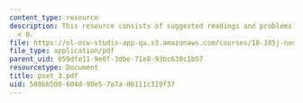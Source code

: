 ```yaml
---
content_type: resource
description: This resource consists of suggested readings and problems for epsilon
  < 0.
file: https://ol-ocw-studio-app-qa.s3.amazonaws.com/courses/18-385j-nonlinear-dynamics-and-chaos-fall-2004/588b6508604d90e57a7a06111c319f37_pset_3.pdf
file_type: application/pdf
parent_uid: 659dfe11-9e0f-3dbe-71e8-93bc630c1b57
resourcetype: Document
title: pset_3.pdf
uid: 588b6508-604d-90e5-7a7a-06111c319f37
---
```

